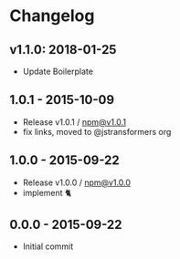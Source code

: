 # Changelog

## v1.1.0: 2018-01-25

- Update Boilerplate

## 1.0.1 - 2015-10-09
- Release v1.0.1 / npm@v1.0.1
- fix links, moved to @jstransformers org

## 1.0.0 - 2015-09-22
- Release v1.0.0 / npm@v1.0.0
- implement :cat2:

## 0.0.0 - 2015-09-22
- Initial commit

